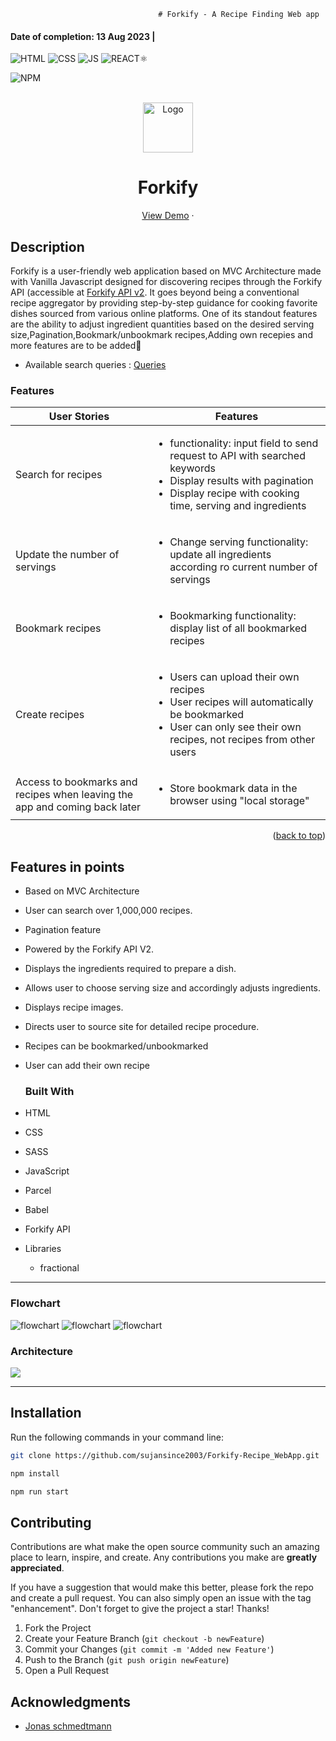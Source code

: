                                      # Forkify - A Recipe Finding Web app 
#### Date of completion: 13 Aug 2023 |
<div id="top"></div>

![HTML](https://img.shields.io/badge/HTML5-E34F26?style=for-the-badge&logo=html5&logoColor=white)
![CSS](https://img.shields.io/badge/CSS3-1572B6?style=for-the-badge&logo=css3&logoColor=white)
![JS](https://img.shields.io/badge/JavaScript-F7DF1E?style=for-the-badge&logo=javascript&logoColor=black)
![REACT⚛ ](https://img.shields.io/badge/-ReactJs-61DAFB?logo=react&logoColor=white&style=for-the-badge)


![NPM](https://img.shields.io/badge/NPM-%23000000.svg?style=for-the-badge&logo=npm&logoColor=white)



<!-- PROJECT LOGO -->
<br />
<div align="center">
  <a href="https://forkify-suzancodes.netlify.app/">
    <img src="./src/img/favicon.png" alt="Logo" height="80"  >
  </a>
  <h1 align="center">Forkify</h1>

  <p align="center">
    <a href="https://modern-forkify.vercel.app/">View Demo</a>
    ·

  </p>
</div>



## Description
Forkify is a user-friendly web application based on MVC Architecture made with Vanilla Javascript designed for discovering recipes through the Forkify API (accessible at [Forkify API v2](https://forkify-api.herokuapp.com/v2). It goes beyond being a conventional recipe aggregator by providing step-by-step guidance for cooking favorite dishes sourced from various online platforms. One of its standout features are the ability to adjust ingredient quantities based on the desired serving size,Pagination,Bookmark/unbookmark recipes,Adding own recepies and more features are to be added🚀

- Available search queries : [Queries](https://forkify-api.herokuapp.com/phrases.html)





### Features

| User Stories                                                               | Features                                                                                                                                                                              |
| -------------------------------------------------------------------------- | ------------------------------------------------------------------------------------------------------------------------------------------------------------------------------------- |
| Search for recipes                                                         | <ul><li>functionality: input field to send request to API with searched keywords<li>Display results with pagination<li>Display recipe with cooking time, serving and ingredients</ul> |
| Update the number of servings                                              | <ul><li>Change serving functionality: update all ingredients according ro current number of servings</ul>                                                                             |
| Bookmark recipes                                                           | <ul><li>Bookmarking functionality: display list of all bookmarked recipes</ul>                                                                                                        |
| Create recipes                                                             | <ul><li>Users can upload their own recipes</li><li>User recipes will automatically be bookmarked<li>User can only see their own recipes, not recipes from other users</ul>            |
| Access to bookmarks and recipes when leaving the app and coming back later | <ul><li>Store bookmark data in the browser using "local storage"</ul>                                                                                                                 |

<p align="right">(<a href="#top">back to top</a>)</p>

## Features in points
- Based on MVC Architecture
- User can search over 1,000,000 recipes.
- Pagination feature
- Powered by the Forkify API V2.
- Displays the ingredients required to prepare a dish.
- Allows user to choose serving size and accordingly adjusts ingredients.
- Displays recipe images.
- Directs user to source site for detailed recipe procedure.
- Recipes can be bookmarked/unbookmarked
- User can add their own recipe



  ### Built With

- HTML
- CSS
- SASS
- JavaScript
- Parcel
- Babel
- Forkify API
- Libraries
  - fractional

---
### Flowchart

<img src='forkify-flowchart-part-1.png' alt='flowchart' >
<img src='forkify-flowchart-part-2.png' alt='flowchart' >
<img src='forkify-flowchart-part-3.png' alt='flowchart' >

### Architecture

<img src='forkify-architecture-recipe-loading.png' >


---

## Installation
Run the following commands in your command line:
```bash
git clone https://github.com/sujansince2003/Forkify-Recipe_WebApp.git

npm install

npm run start
```

## Contributing

Contributions are what make the open source community such an amazing place to learn, inspire, and create. Any contributions you make are **greatly appreciated**.

If you have a suggestion that would make this better, please fork the repo and create a pull request. You can also simply open an issue with the tag "enhancement".
Don't forget to give the project a star! Thanks!

1. Fork the Project
2. Create your Feature Branch (`git checkout -b newFeature`)
3. Commit your Changes (`git commit -m 'Added new Feature'`)
4. Push to the Branch (`git push origin newFeature`)
5. Open a Pull Request


  

<!-- ACKNOWLEDGMENTS -->

## Acknowledgments

- [Jonas schmedtmann](https://github.com/jonasschmedtmann)
